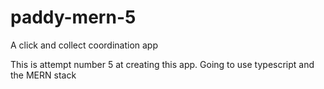 # paddy-mern-5

A click and collect coordination app

This is attempt number 5 at creating this app. Going to use typescript and the MERN stack
